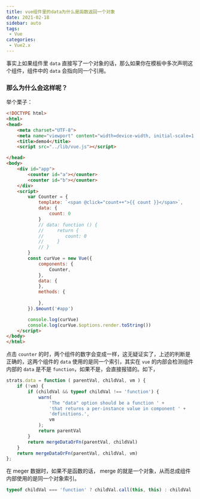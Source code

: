 ```yaml
---
title: vue组件里的data为什么是函数返回一个对象
date: 2021-02-18
sidebar: auto
tags: 
 - Vue
categories:
 - Vue2.x
---
```


事实上如果组件里 `data` 直接写了一个对象的话，那么如果你在模板中多次声明这个组件，组件中的 `data` 会指向同一个引用。

### 那么为什么会这样呢？

举个栗子：

```html
<!DOCTYPE html>
<html>
<head>
    <meta charset="UTF-8">
    <meta name="viewport" content="width=device-width, initial-scale=1.0">
    <title>demo4</title>
    <script src="../lib/vue.js"></script>

</head>
<body>
    <div id="app">
        <counter id="a"></counter>
        <counter id="b"></counter>
    </div>
    <script>
        var Counter = {
            template: `<span @click="count++">{{ count }}</span>`,
            data: {
                count: 0
            }
            // data: function () {
            //     return {
            //        count: 0
            //     }
            // }
        }
        const curVue = new Vue({
            components: {
                Counter,
            },
            data: {
            },
            methods: {
                
            },
        }).$mount('#app')

        console.log(curVue)
        console.log(curVue.$options.render.toString())
    </script>
</body>
</html>
```

点击 `counter` 的时，两个组件的数字会变成一样，这无疑证实了，上述的判断是正确的，这两个组件的 `data` 使用的是同一个索引，其实在 `vue` 的内部会检测组件内部的 `data` 是不是 `function`，如果不是，会直接报错的。如下，

```js
strats.data = function ( parentVal, childVal, vm ) {
    if (!vm) {
        if (childVal && typeof childVal !== 'function') {
            warn(
                'The "data" option should be a function ' +
                'that returns a per-instance value in component ' +
                'definitions.',
                vm
            );
            return parentVal
        }
        return mergeDataOrFn(parentVal, childVal)
    }
    return mergeDataOrFn(parentVal, childVal, vm)
};
```

在 meger 数据时，如果不是函数的话， merge 的就是一个对象，从而总成组件内部使用的是同一个对象索引。

```js
typeof childVal === 'function' ? childVal.call(this, this) : childVal
```




